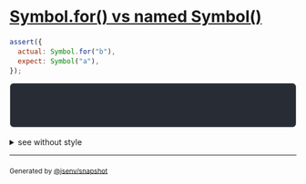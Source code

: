 # [Symbol.for() vs named Symbol()](../../symbol.test.js#L131)

```js
assert({
  actual: Symbol.for("b"),
  expect: Symbol("a"),
});
```

![img](throw.svg)

<details>
  <summary>see without style</summary>

```console
AssertionError: actual and expect are different

actual: Symbol.for("b")
expect: Symbol("a")
```

</details>

---
<sub>
  Generated by <a href="https://github.com/jsenv/core/tree/main/packages/independent/snapshot">@jsenv/snapshot</a>
</sub>